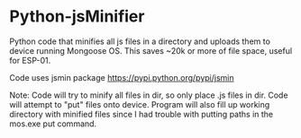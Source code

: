 # Python-jsMinifier
Python code that minifies all js files in a directory and uploads them to device running Mongoose OS. This saves ~20k or more of file space, useful for ESP-01.

Code uses jsmin package https://pypi.python.org/pypi/jsmin

Note: Code will try to minify all files in dir, so only place .js files in dir. Code will attempt to "put" files onto device. Program will also fill up working directory with minified files since I had trouble with putting paths in the mos.exe put command.
